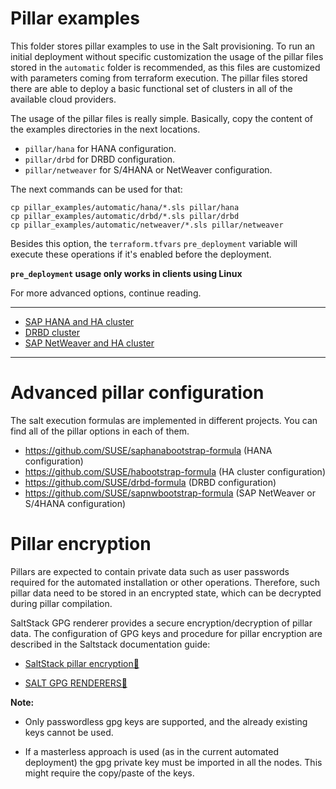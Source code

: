# Pillar examples

This folder stores pillar examples to use in the Salt provisioning.
To run an initial deployment without specific customization the usage of the pillar files stored in the `automatic` folder is recommended, as this files are customized with parameters coming from terraform execution. The pillar files stored there are able to deploy a basic functional set of clusters in all of the available cloud providers.

The usage of the pillar files is really simple. Basically, copy the content of the examples directories in the next locations.
- `pillar/hana` for HANA configuration.
- `pillar/drbd` for DRBD configuration.
- `pillar/netweaver` for S/4HANA or NetWeaver configuration.

The next commands can be used for that:

```
cp pillar_examples/automatic/hana/*.sls pillar/hana
cp pillar_examples/automatic/drbd/*.sls pillar/drbd
cp pillar_examples/automatic/netweaver/*.sls pillar/netweaver
```

Besides this option, the `terraform.tfvars` `pre_deployment` variable will execute these operations if it's enabled before the deployment.

**`pre_deployment` usage only works in clients using Linux**

For more advanced options, continue reading.

---
- [SAP HANA and HA cluster](#sap-hana-and-ha-cluster)
- [DRBD cluster](#drbd-cluster-for-nfs)
- [SAP NetWeaver and HA cluster](#sap-netweaver-and-ha-cluster)
---

# Advanced pillar configuration

The salt execution formulas are implemented in different projects. You can find all of the pillar options in each of them.

- https://github.com/SUSE/saphanabootstrap-formula (HANA configuration)
- https://github.com/SUSE/habootstrap-formula (HA cluster configuration)
- https://github.com/SUSE/drbd-formula (DRBD configuration)
- https://github.com/SUSE/sapnwbootstrap-formula (SAP NetWeaver or S/4HANA configuration)


# Pillar encryption

Pillars are expected to contain private data such as user passwords required for the automated installation or other operations. Therefore, such pillar data need to be stored in an encrypted state, which can be decrypted during pillar compilation.

SaltStack GPG renderer provides a secure encryption/decryption of pillar data. The configuration of GPG keys and procedure for pillar encryption are described in the Saltstack documentation guide:

- [SaltStack pillar encryption🔗](https://docs.saltstack.com/en/latest/topics/pillar/#pillar-encryption)

- [SALT GPG RENDERERS🔗](https://docs.saltstack.com/en/latest/ref/renderers/all/salt.renderers.gpg.html)

**Note:**
- Only passwordless gpg keys are supported, and the already existing keys cannot be used.

- If a masterless approach is used (as in the current automated deployment) the gpg private key must be imported in all the nodes. This might require the copy/paste of the keys.
